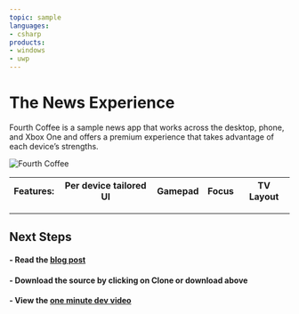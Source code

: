 ```yaml
---
topic: sample
languages:
- csharp
products:
- windows
- uwp
---
```


<!---
  category: ControlsLayoutAndText DeepLinksAndAppToAppCommunication GraphicsAndAnimation
  language: cs
  keywords: xbox mobile desktop focus controller gamepad tv
-->

# The News Experience

Fourth Coffee is a sample news app that works across the desktop, phone, and Xbox One and offers a premium experience that takes advantage of each device’s strengths. 

![Fourth Coffee](http://imgur.com/sfnTBSJ.png)

**Features:** | Per device tailored UI | Gamepad | Focus | TV Layout
---|---|---|---|---

***

## Next Steps ##
<!--- ### - Download the sample from the Windows Store. --->

#### - Read the [blog post](https://blogs.windows.com/buildingapps/2016/09/09/tailoring-your-app-for-xbox-and-the-tv-app-dev-on-xbox-series)

#### - Download the source by clicking on **Clone or download** above

#### - View the [one minute dev video](https://channel9.msdn.com/Blogs/One-Dev-Minute/Tailoring-your-UWP-app-for-Xbox)
